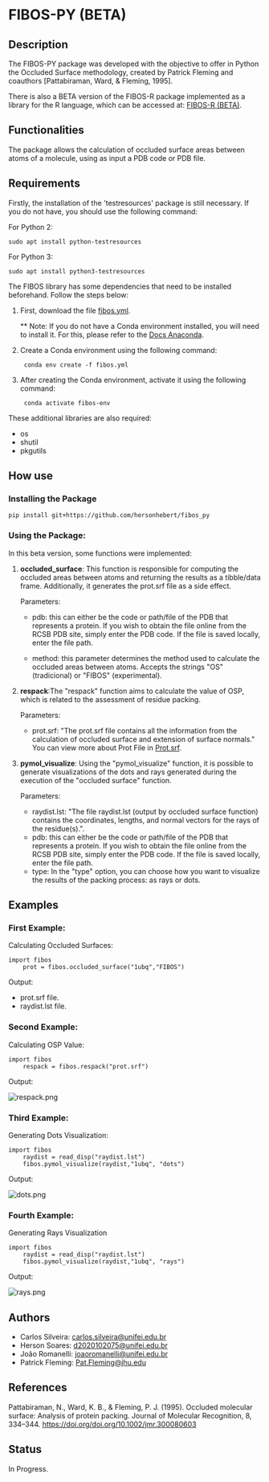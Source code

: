 # FIBOS-PY (BETA)

## Description
The FIBOS-PY package was developed with the objective to offer in Python the Occluded Surface methodology, created by Patrick Fleming and coauthors [Pattabiraman, Ward, & Fleming, 1995].

There is also a BETA version of the FIBOS-R package implemented as a library for the R language, which can be accessed at: [FIBOS-R (BETA)](https://github.com/hersonhebert/fibos_r.git).
## Functionalities
The package allows the calculation of occluded surface areas between atoms of a molecule, using as input a PDB code or PDB file.

## Requirements

Firstly, the installation of the 'testresources' package is still necessary. If you do not have, you should use the following command:

For Python 2:
    
    sudo apt install python-testresources

For Python 3:
    
    sudo apt install python3-testresources

The FIBOS library has some dependencies that need to be installed beforehand. Follow the steps below:

1. First, download the file [fibos.yml](https://github.com/hersonhebert/fibos_py/blob/main/fibos.yml).

   ** Note: If you do not have a Conda environment installed, you will need to install it. For this, please refer to the [Docs Anaconda](https://docs.anaconda.com/free/anaconda/install/linux/). 


2. Create a Conda environment using the following command:

        conda env create -f fibos.yml

3. After creating the Conda environment, activate it using the following command:
    
        conda activate fibos-env

These additional libraries are also required:
 - os
 - shutil
 - pkgutils

## How use
### Installing the Package
    
    pip install git+https://github.com/hersonhebert/fibos_py
    
### Using the Package:
In this beta version, some functions were implemented:


1. **occluded_surface**: This function is responsible for computing the occluded areas between atoms and returning the results as a tibble/data frame. Additionally, it generates the prot.srf file as a side effect.

   Parameters:

   - pdb: this can either be the code or path/file of the PDB that represents a protein. If you wish to obtain the file online from the RCSB PDB site, simply enter the PDB code. If the file is saved locally, enter the file path.

   - method: this parameter determines the method used to calculate the occluded areas between atoms. Accepts the strings "OS" (tradicional) or "FIBOS" (experimental).


2. **respack**:The "respack" function aims to calculate the value of OSP, which is related to the assessment of residue packing.

   Parameters:
   - prot.srf: "The prot.srf file contains all the information from the calculation of occluded surface and extension of surface normals." You can view more about Prot File in [Prot.srf](https://pages.jh.edu/pfleming/sw/os/prot.srf.html).


3. **pymol_visualize**: Using the "pymol_visualize" function, it is possible to generate visualizations of the dots and rays generated during the execution of the "occluded surface" function.

   Parameters:
   
   - raydist.lst: "The file raydist.lst (output by occluded surface function) contains the coordinates, lengths, and normal vectors for the rays of the residue(s).".
   - pdb: this can either be the code or path/file of the PDB that represents a protein. If you wish to obtain the file online from the RCSB PDB site, simply enter the PDB code. If the file is saved locally, enter the file path.
   - type: In the "type" option, you can choose how you want to visualize the results of the packing process: as rays  or dots.


## Examples
### First Example: 
Calculating Occluded Surfaces:
```
import fibos
    prot = fibos.occluded_surface("1ubq","FIBOS")
```
Output: 
 - prot.srf file.
 - raydist.lst file.

### Second Example: 
Calculating OSP Value:
```
import fibos
    respack = fibos.respack("prot.srf")
```
Output:

![respack.png](respack.png)


### Third Example:
Generating Dots Visualization:
```
import fibos
    raydist = read_disp("raydist.lst")
    fibos.pymol_visualize(raydist,"1ubq", "dots")
```
Output: 

![dots.png](dots.png)

### Fourth Example: 
Generating Rays Visualization
```
import fibos
    raydist = read_disp("raydist.lst")
    fibos.pymol_visualize(raydist,"1ubq", "rays")
```

Output:

![rays.png](rays.png)

## Authors

- Carlos Silveira:  carlos.silveira@unifei.edu.br
- Herson Soares: d2020102075@unifei.edu.br
- João Romanelli: joaoromanelli@unifei.edu.br
- Patrick Fleming: Pat.Fleming@jhu.edu

## References

Pattabiraman, N., Ward, K. B., & Fleming, P. J. (1995). Occluded molecular surface: Analysis of protein packing. Journal of Molecular Recognition, 8, 334–344. https://doi.org/doi.org/10.1002/jmr.300080603

## Status
In Progress.
